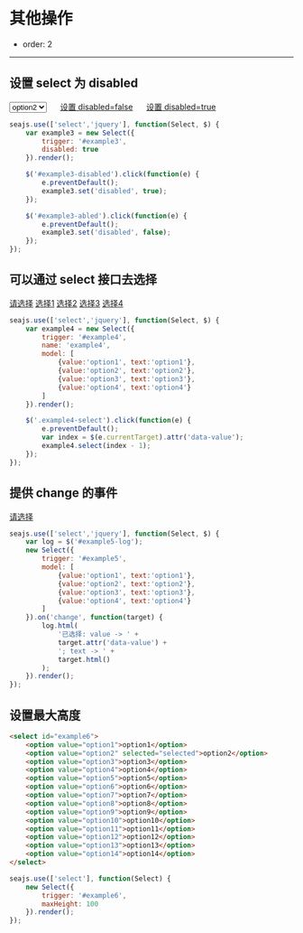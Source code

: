 # 其他操作

- order: 2

----

<script>
seajs.use('select.css');
</script>

## 设置 select 为 disabled

<select id="example3">
    <option value="option1">option1</option>
    <option value="option2" selected="selected">option2</option>
</select>
<a href="#" id="example3-abled" style="margin-left:20px;">设置 disabled=false</a>
<a href="#" id="example3-disabled" style="margin-left:20px;">设置 disabled=true</a>

````javascript
seajs.use(['select','jquery'], function(Select, $) {
    var example3 = new Select({
        trigger: '#example3',
        disabled: true
    }).render();

    $('#example3-disabled').click(function(e) {
        e.preventDefault();
        example3.set('disabled', true);
    });

    $('#example3-abled').click(function(e) {
        e.preventDefault();
        example3.set('disabled', false);
    });
});
````

## 可以通过 select 接口去选择

<a href="#" id="example4">请选择</a>
<a href="#" class="example4-select" data-value="1">选择1</a>
<a href="#" class="example4-select" data-value="2">选择2</a>
<a href="#" class="example4-select" data-value="3">选择3</a>
<a href="#" class="example4-select" data-value="4">选择4</a>


````javascript
seajs.use(['select','jquery'], function(Select, $) {
    var example4 = new Select({
        trigger: '#example4',
        name: 'example4',
        model: [
            {value:'option1', text:'option1'},
            {value:'option2', text:'option2'},
            {value:'option3', text:'option3'},
            {value:'option4', text:'option4'}
        ]
    }).render();

    $('.example4-select').click(function(e) {
        e.preventDefault();
        var index = $(e.currentTarget).attr('data-value');
        example4.select(index - 1);
    });
});
````

## 提供 change 的事件

<a href="#" id="example5">请选择</a>
<span id="example5-log"></span>

````javascript
seajs.use(['select','jquery'], function(Select, $) {
    var log = $('#example5-log');
    new Select({
        trigger: '#example5',
        model: [
            {value:'option1', text:'option1'},
            {value:'option2', text:'option2'},
            {value:'option3', text:'option3'},
            {value:'option4', text:'option4'}
        ]
    }).on('change', function(target) {
        log.html(
            '已选择: value -> ' + 
            target.attr('data-value') +
            '; text -> ' +
            target.html()
        );
    }).render();
});
````

## 设置最大高度

````html
<select id="example6">
    <option value="option1">option1</option>
    <option value="option2" selected="selected">option2</option>
    <option value="option3">option3</option>
    <option value="option4">option4</option>
    <option value="option5">option5</option>
    <option value="option6">option6</option>
    <option value="option7">option7</option>
    <option value="option8">option8</option>
    <option value="option9">option9</option>
    <option value="option10">option10</option>
    <option value="option11">option11</option>
    <option value="option12">option12</option>
    <option value="option13">option13</option>
    <option value="option14">option14</option>
</select>
````

````javascript
seajs.use(['select'], function(Select) {
    new Select({
        trigger: '#example6',
        maxHeight: 100
    }).render();
});
````
